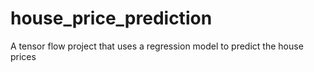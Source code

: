 # house_price_prediction
A tensor flow project that uses a regression model to predict the house prices
